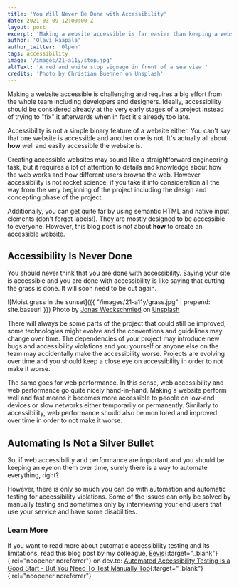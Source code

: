 ```yaml
---
title: 'You Will Never Be Done with Accessibility'
date: 2021-03-09 12:00:00 Z
layout: post
excerpt: 'Making a website accessible is far easier than keeping a website accessible over time – it requires a continuous effort.'
author: 'Olavi Haapala'
author_twitter: '0lpeh'
tags: accessibility
image: '/images/21-a11y/stop.jpg'
altText: 'A red and white stop signage in front of a sea view.'
credits: 'Photo by Christian Buehner on Unsplash'
---
```


Making a website accessible is challenging and requires a big effort from the whole team including developers and designers. Ideally, accessibility should be considered already at the very early stages of a project instead of trying to "fix" it afterwards when in fact it's already too late.

Accessibility is not a simple binary feature of a website either. You can't say that one website is accessible and another one is not. It's actually all about **how** well and easily accessible the website is.

Creating accessible websites may sound like a straightforward engineering task, but it requires a lot of attention to details and knowledge about how the web works and how different users browse the web. However accessibility is not rocket science, if you take it into consideration all the way from the very beginning of the project including the design and concepting phase of the project.

Additionally, you can get quite far by using semantic HTML and native input elements (don't forget labels!). They are mostly designed to be accessible to everyone. However, this blog post is not about **how** to create an accessible website.

## Accessibility Is Never Done

You should never think that you are done with accessibility. Saying your site is accessible and you are done with accessibility is like saying that cutting the grass is done. It will soon need to be cut again.

![Moist grass in the sunset]({{ "/images/21-a11y/grass.jpg" | prepend: site.baseurl }})
<span>Photo by <a href="https://unsplash.com/@jweckschmied?utm_source=unsplash&amp;utm_medium=referral&amp;utm_content=creditCopyText">Jonas Weckschmied</a> on <a href="https://unsplash.com/s/photos/grass?utm_source=unsplash&amp;utm_medium=referral&amp;utm_content=creditCopyText">Unsplash</a></span>

There will always be some parts of the project that could still be improved, some technologies might evolve and the conventions and guidelines may change over time. The dependencies of your project may introduce new bugs and accessibility violations and you yourself or anyone else on the team may accidentally make the accessibility worse. Projects are evolving over time and you should keep a close eye on accessibility in order to not make it worse.

The same goes for web performance. In this sense, web accessibility and web performance go quite nicely hand-in-hand. Making a website perform well and fast means it becomes more accessible to people on low-end devices or slow networks either temporarily or permanently. Similarly to accessibility, web performance should also be monitored and improved over time in order to not make it worse.

## Automating Is Not a Silver Bullet

So, if web accessibility and performance are important and you should be keeping an eye on them over time, surely there is a way to automate everything, right?

However, there is only so much you can do with automation and automatic testing for accessibility violations. Some of the issues can only be solved by manually testing and sometimes only by interviewing your end users that use your service and have some disabilities.

### Learn More

If you want to read more about automatic accessibility testing and its limitations, read this blog post by my colleague, [Eevis](https://twitter.com/EevisPanula){:target="\_blank"}{:rel="noopener noreferrer"} on dev.to:
[Automated Accessibility Testing Is a Good Start - But You Need To Test Manually Too](https://dev.to/eevajonnapanula/automated-accessibility-testing-is-a-good-start-but-you-need-to-test-manually-too-13f2){:target="\_blank"}{:rel="noopener noreferrer"}
